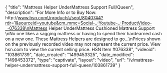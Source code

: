 {
    "title": "Mattress Helper UnderMattress Support Full\/Queen",
    "description": "For More Info or to Buy Now: http:\/\/www.hsn.com\/products\/seo\/8040744?rdr=1&sourceid=youtube&cm_mmc=Social-_-Youtube-_-ProductVideo-_-076338\nMattress Helper UnderMattress Cushioned Mattress Support   \nNo one likes a sagging mattress  or having to spend their hardearned cash on a new one. These Mattress Helpers are designed to go...\nPrices shown on the previously recorded video may not represent the current price.  View hsn.com to view the current selling price. HSN Item #076338",
    "videoid": "103861739",
    "date_created": "1499453325",
    "date_modified": "1499453372",
    "type": "captivate",
    "layout": "video",
    "url": "\/v\/mattress-helper-undermattress-support-full-queen\/103861739"
}